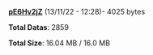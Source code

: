 [**pE6Hv2jZ**](/data/pE6Hv2jZ.txt) (13/11/22 - 12:28)- 4025 bytes

**Total Datas**: 2859

**Total Size**: 16.04 MB / 16.0 MB